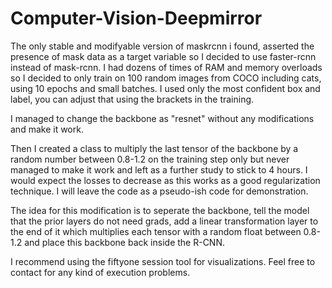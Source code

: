 # Computer-Vision-Deepmirror

The only stable and modifyable version of maskrcnn i found, asserted the presence of mask data as a target variable so I decided to use faster-rcnn instead of mask-rcnn. I had dozens of times of RAM and memory overloads so I decided to only train on 100 random images from COCO including cats, using 10 epochs and small batches. I used only the most confident box and label, you can adjust that using the brackets in the training.

I managed to change the backbone as "resnet" without any modifications and make it work.

Then I created a class to multiply the last tensor of the backbone by a random number between 0.8-1.2 on the training step only but never managed to make it work and left as a further study to stick to 4 hours. I would expect the losses to decrease as this works as a good regularization technique. I will leave the code as a pseudo-ish code for demonstration.

The idea for this modification is to seperate the backbone, tell the model that the prior layers do not need grads, add a linear transformation layer to the end of it which multiplies each tensor with a random float between 0.8-1.2 and place this backbone back inside the R-CNN.

I recommend using the fiftyone session tool for visualizations. Feel free to contact for any kind of execution problems.
